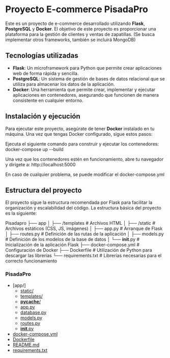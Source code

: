 # Proyecto E-commerce PisadaPro

Este es un proyecto de e-commerce desarrollado utilizando **Flask**, **PostgreSQL** y **Docker**. El objetivo de este proyecto es proporcionar una plataforma para la gestión de clientes y ventas de zapatillas. (Se busca implementar otros frameworks, también se incluirá MongoDB)

## Tecnologías utilizadas

- **Flask**: Un microframework para Python que permite crear aplicaciones web de forma rápida y sencilla.
- **PostgreSQL**: Un sistema de gestión de bases de datos relacional que se utiliza para almacenar los datos de la aplicación.
- **Docker**: Una herramienta que permite crear, implementar y ejecutar aplicaciones en contenedores, asegurando que funcionen de manera consistente en cualquier entorno.

## Instalación y ejecución

Para ejecutar este proyecto, asegúrate de tener **Docker** instalado en tu máquina. Una vez que tengas Docker configurado, sigue estos pasos:

Ejecuta el siguiente comando para construir y ejecutar los contenedores: docker-compose up --build

Una vez que los contenedores estén en funcionamiento, abre tu navegador y dirígete a: http://localhost:5000

En caso de cualquier problema, se puede modificar el docker-compose.yml

## Estructura del proyecto
El proyecto sigue la estructura recomendada por Flask para facilitar la organización y escalabilidad del código. La estructura básica del proyecto es la siguiente:

Pisadapro
├── app
│   ├── /templates       # Archivos HTML
│   ├── /static          # Archivos estáticos (CSS, JS, imágenes)
│   ├── app.py           # Arranque de Flask
│   ├── routes.py        # Definición de las rutas de la aplicación
│   ├── models.py        # Definición de los modelos de la base de datos
│   └── __init__.py      # Inicialización de la aplicación Flask
├── docker-compose.yml   # Configuración de Docker
├── Dockerfile           # Utilización de Python para descargar las librerías
└── requirements.txt     # Librerías necesarias para el correcto funcionamiento

### PisadaPro

* [app/]
  * [static/](.\PisadaPro\app\static)
  * [templates/](.\PisadaPro\app\templates)
  * [__pycache__/](.\PisadaPro\app\__pycache__)
  * [app.py](.\PisadaPro\app\app.py)
  * [database.py](.\PisadaPro\app\database.py)
  * [models.py](.\PisadaPro\app\models.py)
  * [routes.py](.\PisadaPro\app\routes.py)
  * [__init__.py](.\PisadaPro\app\__init__.py)
* [docker-compose.yml](.\PisadaPro\docker-compose.yml)
* [Dockerfile](.\PisadaPro\Dockerfile)
* [README.md](.\PisadaPro\README.md)
* [requirements.txt](.\PisadaPro\requirements.txt)
